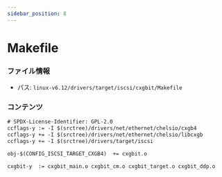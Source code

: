 ```yaml
---
sidebar_position: 8
---
```

# Makefile

### ファイル情報

- パス: `linux-v6.12/drivers/target/iscsi/cxgbit/Makefile`

### コンテンツ

```txt
# SPDX-License-Identifier: GPL-2.0
ccflags-y := -I $(srctree)/drivers/net/ethernet/chelsio/cxgb4
ccflags-y += -I $(srctree)/drivers/net/ethernet/chelsio/libcxgb
ccflags-y += -I $(srctree)/drivers/target/iscsi

obj-$(CONFIG_ISCSI_TARGET_CXGB4)  += cxgbit.o

cxgbit-y  := cxgbit_main.o cxgbit_cm.o cxgbit_target.o cxgbit_ddp.o

```
